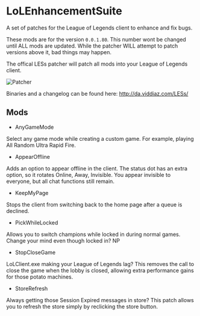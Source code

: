 LoLEnhancementSuite
==================

A set of patches for the League of Legends client to enhance and fix bugs.

These mods are for the version `0.0.1.80`. This number wont be changed until ALL mods are updated. While the patcher WILL attempt to patch versions above it, bad things may happen.

The offical LESs patcher will patch all mods into your League of Legends client.

![Patcher](http://puu.sh/7VkF8.png)

Binaries and a changelog can be found here: http://da.viddiaz.com/LESs/

## Mods

* AnyGameMode

Select any game mode while creating a custom game. For example, playing All Random Ultra Rapid Fire.

* AppearOffline

Adds an option to appear offline in the client. The status dot has an extra option, so it rotates Online, Away, Invisible. You appear invisible to everyone, but all chat functions still remain.

* KeepMyPage

Stops the client from switching back to the home page after a queue is declined.

* PickWhileLocked

Allows you to switch champions while locked in during normal games. Change your mind even though locked in? NP

* StopCloseGame

LoLClient.exe making your League of Legends lag? This removes the call to close the game when the lobby is closed, allowing extra performance gains for those potato machines.

* StoreRefresh

Always getting those Session Expired messages in store? This patch allows you to refresh the store simply by reclicking the store button.
